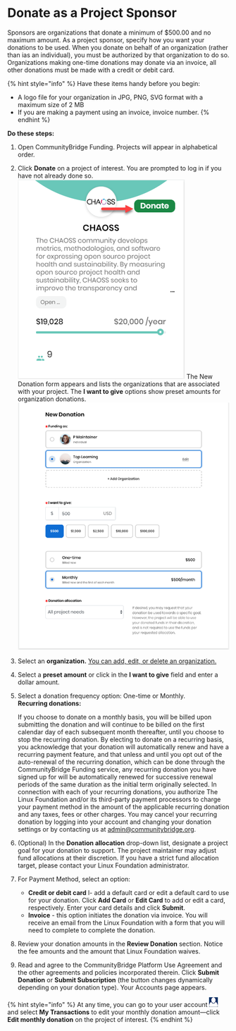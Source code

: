 # Donate as a Project Sponsor

Sponsors are organizations that donate a minimum of $500.00 and no maximum amount. As a project sponsor, specify how you want your donations to be used. When you donate on behalf of an organization \(rather than ias an individual\), you must be authorized by that organization to do so. Organizations making one-time donations may donate via an invoice, all other donations must be made with a credit or debit card.

{% hint style="info" %}
Have these items handy before you begin:

* A logo file for your organization in JPG, PNG, SVG format with a maximum size of 2 MB
* If you are making a payment using an invoice, invoice number. 
{% endhint %}

**Do these steps:**

1. Open CommunityBridge Funding. Projects will appear in alphabetical order.
2. Click **Donate** on a project of interest. You are prompted to log in if you have not already done so. ![](../../../../.gitbook/assets/7418570.png) The New Donation form appears and lists the organizations that are associated with your project. The **I want to give** options show preset amounts for organization donations. ![](../../../../.gitbook/assets/7418573.png) 
3. Select an **organization.** [You can add, edit, or delete an organization.](add-edit-or-delete-an-organization.md)
4. Select a **preset amount** or click in the **I want to give** field and enter a dollar amount.
5. Select a donation frequency option: One-time or Monthly.  
   **Recurring donations:**

   If you choose to donate on a monthly basis, you will be billed upon submitting the donation and will continue to be billed on the first calendar day of each subsequent month thereafter, until you choose to stop the recurring donation. By electing to donate on a recurring basis, you acknowledge that your donation will automatically renew and have a recurring payment feature, and that unless and until you opt out of the auto-renewal of the recurring donation, which can be done through the CommunityBridge Funding service, any recurring donation you have signed up for will be automatically renewed for successive renewal periods of the same duration as the initial term originally selected. In connection with each of your recurring donations, you authorize The Linux Foundation and/or its third-party payment processors to charge your payment method in the amount of the applicable recurring donation and any taxes, fees or other charges. You may cancel your recurring donation by logging into your account and changing your donation settings or by contacting us at [admin@communitybridge.org](mailto:admin@communitybridge.org).

6. \(Optional\) In the **Donation allocation** drop-down list, designate a project goal for your donation to support. The project maintainer may adjust fund allocations at their discretion. If you have a strict fund allocation target, please contact your Linux Foundation administrator.
7. For Payment Method, select an option:
   * **Credit or debit card** l- add a default card or edit a default card to use for your donation. Click **Add Card** or **Edit Card** to add or edit a card, respectively. Enter your card details and click **Submit**.
   * **Invoice** - this option initiates the donation via invoice. You will receive an email from the Linux Foundation with a form that you will need to complete to complete the donation.  
8. Review your donation amounts in the **Review Donation** section. Notice the fee amounts and the amount that Linux Foundation waives.
9. Read and agree to the CommunityBridge Platform Use Agreement and the other agreements and policies incorporated therein.  Click **Submit Donation** or **Submit Subscription** \(the button changes dynamically depending on your donation type\). Your Accounts page appears.

{% hint style="info" %}
At any time, you can go to your user account ![](../../../../.gitbook/assets/7418575.png) and select **My Transactions** to edit your monthly donation amount—click **Edit monthly donation** on the project of interest.
{% endhint %}

